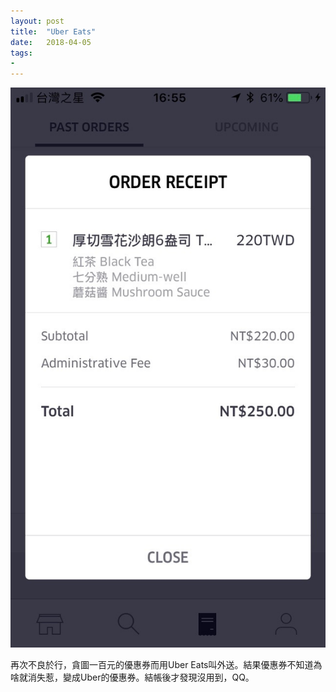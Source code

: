 ```yaml
---
layout: post
title:  "Uber Eats"
date:   2018-04-05
tags:
- 
---
```

![Uber Eats Receipt](/assets/media/2018-04-05-Uber-Eats-Receipt.jpg)

再次不良於行，貪圖一百元的優惠券而用Uber Eats叫外送。結果優惠券不知道為啥就消失惹，變成Uber的優惠券。結帳後才發現沒用到，QQ。